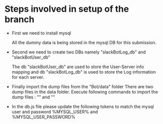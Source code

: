# Steps involved in setup of the branch
- First we need to install mysql

  All the dummy data is being stored in the mysql DB for this submission.

- Second we need to create two DBs namely "slackBotLog_db" and "slackBotUser_db" 

  The db "slackBotUser_db" are used to store the User-Server info mapping and db "slackBotLog_db" is used to store the Log information for each server.

- Finally import the dump files from the "Bot/data" folder
  There are two dump files in the data folder. Execute following commands to import the dump files :
  "" and ""

- In the db.js file please update the following tokens to match the mysql user and password
  %MYSQL_USER% and %MYSQL_USER_PASSWORD%
